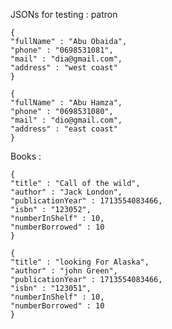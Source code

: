 JSONs for testing : patron 

    {
    "fullName" : "Abu Obaida",
    "phone" : "0698531081",
    "mail" : "dia@gmail.com",
    "address" : "west coast"
    }

    {
    "fullName" : "Abu Hamza",
    "phone" : "0698531080",
    "mail" : "dio@gmail.com",
    "address" : "east coast"
    }

Books :

    {
    "title" : "Call of the wild",
    "author" : "Jack London",
    "publicationYear" : 1713554083466,
    "isbn" : "123052",
    "numberInShelf" : 10,
    "numberBorrowed" : 10
    }

    {
    "title" : "looking For Alaska",
    "author" : "john Green",
    "publicationYear" : 1713554083466,
    "isbn" : "123051",
    "numberInShelf" : 10,
    "numberBorrowed" : 10
    }
